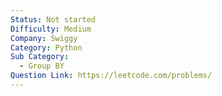 ```yaml
---
Status: Not started
Difficulty: Medium
Company: Swiggy
Category: Python
Sub Category:
  - Group BY
Question Link: https://leetcode.com/problems/
---
```

